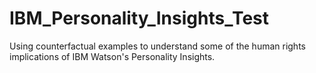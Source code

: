 # IBM_Personality_Insights_Test
Using counterfactual examples to understand some of the human rights implications of IBM Watson's Personality Insights. 

<work in progress>
